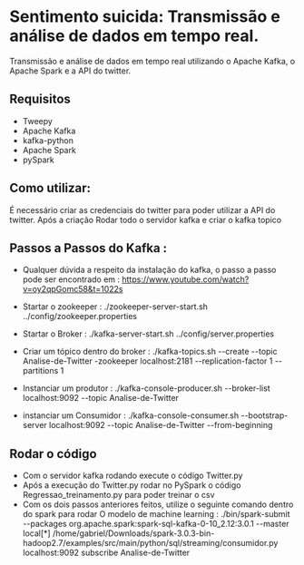 # Sentimento suicida: Transmissão e análise de dados em tempo real.
Transmissão e análise de dados em tempo real utilizando o Apache Kafka, o Apache Spark e a API do twitter.

## Requisitos

* Tweepy
* Apache Kafka
* kafka-python
* Apache Spark
* pySpark


## Como utilizar:
É necessário criar as credenciais do twitter para poder utilizar a API do twitter. Após a criação Rodar todo o servidor kafka e criar o kafka topico

## Passos a Passos do Kafka : 
* Qualquer dúvida a respeito da instalação do kafka, o passo a passo pode ser encontrado em : https://www.youtube.com/watch?v=oy2qpGomc58&t=1022s
* Startar o zookeeper : ./zookeeper-server-start.sh ../config/zookeeper.properties

* Startar o Broker : ./kafka-server-start.sh ../config/server.properties

* Criar um tópico dentro do broker : ./kafka-topics.sh --create --topic Analise-de-Twitter -zookeeper localhost:2181 --replication-factor 1 --partitions 1

* Instanciar um produtor : ./kafka-console-producer.sh --broker-list localhost:9092 --topic Analise-de-Twitter
* instanciar um Consumidor : ./kafka-console-consumer.sh --bootstrap-server localhost:9092 --topic Analise-de-Twitter --from-beginning

## Rodar o código 
* Com o servidor kafka rodando execute o código Twitter.py
* Após a execução do Twitter.py rodar no PySpark o código Regressao_treinamento.py para poder treinar o csv 
* Com os dois passos anteriores feitos, utilize o seguinte comando dentro do spark para rodar O modelo de machine learning : 
./bin/spark-submit --packages org.apache.spark:spark-sql-kafka-0-10_2.12:3.0.1 --master local[*] /home/gabriel/Downloads/spark-3.0.3-bin-hadoop2.7/examples/src/main/python/sql/streaming/consumidor.py localhost:9092 subscribe Analise-de-Twitter



